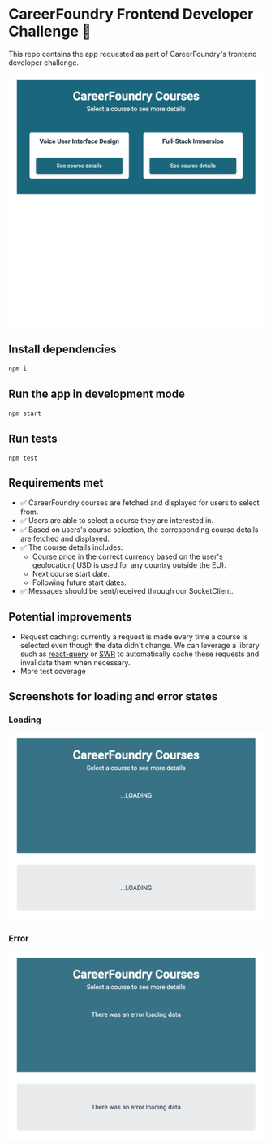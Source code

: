 # CareerFoundry Frontend Developer Challenge 🤖

This repo contains the app requested as part of CareerFoundry's frontend developer challenge.

<p align="center">
  <img src="screenshots/app.gif" />
</p>

## Install dependencies

```
npm i
```

## Run the app in development mode

```
npm start
```

## Run tests

```
npm test
```

## Requirements met

- ✅ CareerFoundry courses are fetched and displayed for users to select from.
- ✅ Users are able to select a course they are interested in.
- ✅ Based on users's course selection, the corresponding course details are fetched and displayed.
- ✅ The course details includes:
  - Course price in the correct currency based on the user's geolocation( USD is used for any country outside the EU).
  - Next course start date.
  - Following future start dates.
- ✅ Messages should be sent/received through our SocketClient.

## Potential improvements

- Request caching: currently a request is made every time a course is selected even though the data didn't change. We can leverage a library such as [react-query](https://react-query-v3.tanstack.com/) or [SWR](https://swr.vercel.app/) to automatically cache these requests and invalidate them when necessary.
- More test coverage

## Screenshots for loading and error states

### Loading

<img src="screenshots/loading.png" />

### Error

<img src="screenshots/error.png" />
